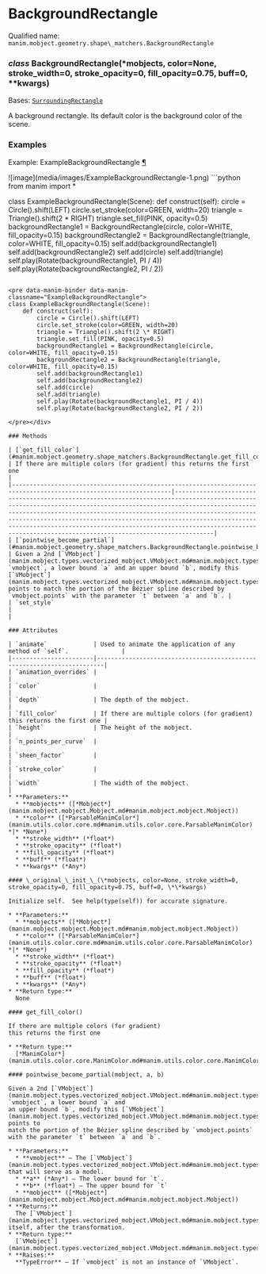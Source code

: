 # BackgroundRectangle

Qualified name: `manim.mobject.geometry.shape\_matchers.BackgroundRectangle`

### *class* BackgroundRectangle(\*mobjects, color=None, stroke_width=0, stroke_opacity=0, fill_opacity=0.75, buff=0, \*\*kwargs)

Bases: [`SurroundingRectangle`](manim.mobject.geometry.shape_matchers.SurroundingRectangle.md#manim.mobject.geometry.shape_matchers.SurroundingRectangle)

A background rectangle. Its default color is the background color
of the scene.

### Examples

<div id="examplebackgroundrectangle" class="admonition admonition-manim-example">
<p class="admonition-title">Example: ExampleBackgroundRectangle <a class="headerlink" href="#examplebackgroundrectangle">¶</a></p>![image](media/images/ExampleBackgroundRectangle-1.png)
```python
from manim import *

class ExampleBackgroundRectangle(Scene):
    def construct(self):
        circle = Circle().shift(LEFT)
        circle.set_stroke(color=GREEN, width=20)
        triangle = Triangle().shift(2 * RIGHT)
        triangle.set_fill(PINK, opacity=0.5)
        backgroundRectangle1 = BackgroundRectangle(circle, color=WHITE, fill_opacity=0.15)
        backgroundRectangle2 = BackgroundRectangle(triangle, color=WHITE, fill_opacity=0.15)
        self.add(backgroundRectangle1)
        self.add(backgroundRectangle2)
        self.add(circle)
        self.add(triangle)
        self.play(Rotate(backgroundRectangle1, PI / 4))
        self.play(Rotate(backgroundRectangle2, PI / 2))
```

<pre data-manim-binder data-manim-classname="ExampleBackgroundRectangle">
class ExampleBackgroundRectangle(Scene):
    def construct(self):
        circle = Circle().shift(LEFT)
        circle.set_stroke(color=GREEN, width=20)
        triangle = Triangle().shift(2 \* RIGHT)
        triangle.set_fill(PINK, opacity=0.5)
        backgroundRectangle1 = BackgroundRectangle(circle, color=WHITE, fill_opacity=0.15)
        backgroundRectangle2 = BackgroundRectangle(triangle, color=WHITE, fill_opacity=0.15)
        self.add(backgroundRectangle1)
        self.add(backgroundRectangle2)
        self.add(circle)
        self.add(triangle)
        self.play(Rotate(backgroundRectangle1, PI / 4))
        self.play(Rotate(backgroundRectangle2, PI / 2))

</pre></div>

### Methods

| [`get_fill_color`](#manim.mobject.geometry.shape_matchers.BackgroundRectangle.get_fill_color)                     | If there are multiple colors (for gradient) this returns the first one                                                                                                                                                                                                                                                                                                                                                                        |
|-------------------------------------------------------------------------------------------------------------------|-----------------------------------------------------------------------------------------------------------------------------------------------------------------------------------------------------------------------------------------------------------------------------------------------------------------------------------------------------------------------------------------------------------------------------------------------|
| [`pointwise_become_partial`](#manim.mobject.geometry.shape_matchers.BackgroundRectangle.pointwise_become_partial) | Given a 2nd [`VMobject`](manim.mobject.types.vectorized_mobject.VMobject.md#manim.mobject.types.vectorized_mobject.VMobject) `vmobject`, a lower bound `a` and an upper bound `b`, modify this [`VMobject`](manim.mobject.types.vectorized_mobject.VMobject.md#manim.mobject.types.vectorized_mobject.VMobject)'s points to match the portion of the Bézier spline described by `vmobject.points` with the parameter `t` between `a` and `b`. |
| `set_style`                                                                                                       |                                                                                                                                                                                                                                                                                                                                                                                                                                               |

### Attributes

| `animate`             | Used to animate the application of any method of `self`.               |
|-----------------------|------------------------------------------------------------------------|
| `animation_overrides` |                                                                        |
| `color`               |                                                                        |
| `depth`               | The depth of the mobject.                                              |
| `fill_color`          | If there are multiple colors (for gradient) this returns the first one |
| `height`              | The height of the mobject.                                             |
| `n_points_per_curve`  |                                                                        |
| `sheen_factor`        |                                                                        |
| `stroke_color`        |                                                                        |
| `width`               | The width of the mobject.                                              |
* **Parameters:**
  * **mobjects** ([*Mobject*](manim.mobject.mobject.Mobject.md#manim.mobject.mobject.Mobject))
  * **color** ([*ParsableManimColor*](manim.utils.color.core.md#manim.utils.color.core.ParsableManimColor) *|* *None*)
  * **stroke_width** (*float*)
  * **stroke_opacity** (*float*)
  * **fill_opacity** (*float*)
  * **buff** (*float*)
  * **kwargs** (*Any*)

#### \_original_\_init_\_(\*mobjects, color=None, stroke_width=0, stroke_opacity=0, fill_opacity=0.75, buff=0, \*\*kwargs)

Initialize self.  See help(type(self)) for accurate signature.

* **Parameters:**
  * **mobjects** ([*Mobject*](manim.mobject.mobject.Mobject.md#manim.mobject.mobject.Mobject))
  * **color** ([*ParsableManimColor*](manim.utils.color.core.md#manim.utils.color.core.ParsableManimColor) *|* *None*)
  * **stroke_width** (*float*)
  * **stroke_opacity** (*float*)
  * **fill_opacity** (*float*)
  * **buff** (*float*)
  * **kwargs** (*Any*)
* **Return type:**
  None

#### get_fill_color()

If there are multiple colors (for gradient)
this returns the first one

* **Return type:**
  [*ManimColor*](manim.utils.color.core.ManimColor.md#manim.utils.color.core.ManimColor)

#### pointwise_become_partial(mobject, a, b)

Given a 2nd [`VMobject`](manim.mobject.types.vectorized_mobject.VMobject.md#manim.mobject.types.vectorized_mobject.VMobject) `vmobject`, a lower bound `a` and
an upper bound `b`, modify this [`VMobject`](manim.mobject.types.vectorized_mobject.VMobject.md#manim.mobject.types.vectorized_mobject.VMobject)’s points to
match the portion of the Bézier spline described by `vmobject.points`
with the parameter `t` between `a` and `b`.

* **Parameters:**
  * **vmobject** – The [`VMobject`](manim.mobject.types.vectorized_mobject.VMobject.md#manim.mobject.types.vectorized_mobject.VMobject) that will serve as a model.
  * **a** (*Any*) – The lower bound for `t`.
  * **b** (*float*) – The upper bound for `t`
  * **mobject** ([*Mobject*](manim.mobject.mobject.Mobject.md#manim.mobject.mobject.Mobject))
* **Returns:**
  The [`VMobject`](manim.mobject.types.vectorized_mobject.VMobject.md#manim.mobject.types.vectorized_mobject.VMobject) itself, after the transformation.
* **Return type:**
  [`VMobject`](manim.mobject.types.vectorized_mobject.VMobject.md#manim.mobject.types.vectorized_mobject.VMobject)
* **Raises:**
  **TypeError** – If `vmobject` is not an instance of `VMobject`.
